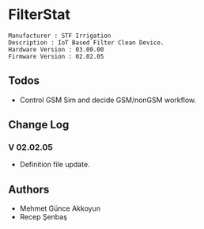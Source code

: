 # FilterStat

    Manufacturer : STF Irrigation
    Description : IoT Based Filter Clean Device.
    Hardware Version : 03.00.00
    Firmware Version : 02.02.05

## Todos
* Control GSM Sim and decide GSM/nonGSM workflow.

## Change Log

### V 02.02.05
* Definition file update.

## Authors
* Mehmet Günce Akkoyun
* Recep Şenbaş